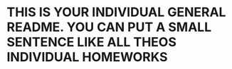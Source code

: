 # THIS IS YOUR INDIVIDUAL GENERAL README. YOU CAN PUT A SMALL SENTENCE LIKE ALL THEOS INDIVIDUAL HOMEWORKS
